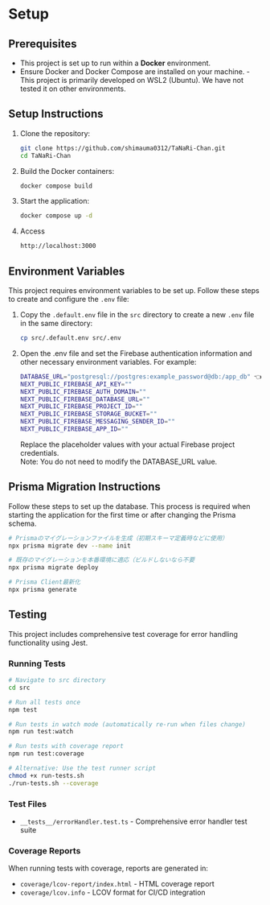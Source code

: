 # Setup

## Prerequisites

- This project is set up to run within a **Docker** environment.
- Ensure Docker and Docker Compose are installed on your machine.
  -This project is primarily developed on WSL2 (Ubuntu). We have not tested it on other environments.

## Setup Instructions

1. Clone the repository:

   ```bash
   git clone https://github.com/shimauma0312/TaNaRi-Chan.git
   cd TaNaRi-Chan

   ```

2. Build the Docker containers:

   ```bash
   docker compose build
   ```

3. Start the application:

   ```bash
   docker compose up -d
   ```

4. Access

   ```bash
   http://localhost:3000
   ```

## Environment Variables

This project requires environment variables to be set up. Follow these steps to create and configure the `.env` file:

1. Copy the `.default.env` file in the `src` directory to create a new `.env` file in the same directory:

   ```bash
   cp src/.default.env src/.env

   ```

2. Open the .env file and set the Firebase authentication information and other necessary environment variables. For example:

   ```bash
   DATABASE_URL="postgresql://postgres:example_password@db:/app_db" 👈 no touch
   NEXT_PUBLIC_FIREBASE_API_KEY=""
   NEXT_PUBLIC_FIREBASE_AUTH_DOMAIN=""
   NEXT_PUBLIC_FIREBASE_DATABASE_URL=""
   NEXT_PUBLIC_FIREBASE_PROJECT_ID=""
   NEXT_PUBLIC_FIREBASE_STORAGE_BUCKET=""
   NEXT_PUBLIC_FIREBASE_MESSAGING_SENDER_ID=""
   NEXT_PUBLIC_FIREBASE_APP_ID=""
   ```

   Replace the placeholder values with your actual Firebase project credentials.  
    Note: You do not need to modify the DATABASE_URL value.


## Prisma Migration Instructions

Follow these steps to set up the database. This process is required when starting the application for the first time or after changing the Prisma schema.

```bash
# Prismaのマイグレーションファイルを生成（初期スキーマ定義時などに使用）
npx prisma migrate dev --name init

# 既存のマイグレーションを本番環境に適応（ビルドしないなら不要
npx prisma migrate deploy

# Prisma Client最新化
npx prisma generate
```

## Testing

This project includes comprehensive test coverage for error handling functionality using Jest.

### Running Tests

```bash
# Navigate to src directory
cd src

# Run all tests once
npm test

# Run tests in watch mode (automatically re-run when files change)
npm run test:watch

# Run tests with coverage report
npm run test:coverage

# Alternative: Use the test runner script
chmod +x run-tests.sh
./run-tests.sh --coverage
```

### Test Files

- `__tests__/errorHandler.test.ts` - Comprehensive error handler test suite

### Coverage Reports

When running tests with coverage, reports are generated in:
- `coverage/lcov-report/index.html` - HTML coverage report
- `coverage/lcov.info` - LCOV format for CI/CD integration
